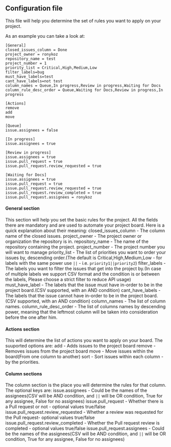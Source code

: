 ## Configuration file

This file will help you determine the set of rules you want to apply on your project.

As an example you can take a look at:
```buildoutcfg
[General]
closed_issues_column = Done
project_owner = ronykoz
repository_name = test
project_number = 1
priority_list = Critical,High,Medium,Low
filter_labels=bug
must_have_labels=test
cant_have_labels=not test
column_names = Queue,In progress,Review in progress,Waiting for Docs
column_rule_desc_order = Queue,Waiting for Docs,Review in progress,In progress

[Actions]
remove
add
move

[Queue]
issue.assignees = false

[In progress]
issue.assignees = true

[Review in progress]
issue.assignees = true
issue.pull_request = true
issue.pull_request.review_requested = true

[Waiting for Docs]
issue.assignees = true
issue.pull_request = true
issue.pull_request.review_requested = true
issue.pull_request.review_completed = true
issue.pull_request.assignees = ronykoz

```

#### General section
This section will help you set the basic rules for the project. All the fields there are mandatory and are used to automate your project board.
Here is a quick explanation about their meaning:
closed_issues_column - The column name of the closed issues.
project_owner - The project owner or organization the repository is in.
repository_name - The name of the repository containing the project.
project_number - The project number you will want to manage
priority_list - The list of priorities you want to order your issues by, descending order.(The default is Critical,High,Medium,Low - for labels with the same power use `||` - i.e. `priority1||priority2`)
filter_labels - The labels you want to filter the issues that get into the project by.(In case of multiple labels we support CSV format and the condition is or between the labels, Please choose a strict filter to reduce API usage)
must_have_label - The labels that the issue must have in-order to be in the project board.(CSV supported, with an AND condition)
cant_have_labels - The labels that the issue cannot have in-order to be in the project board.(CSV supported, with an AND condition)
column_names - The list of column names.
column_rule_desc_order - The list of columns names by descending power, meaning that the leftmost column will be taken into consideration before the one after him.


#### Actions section
This will determine the list of actions you want to apply on your board.
The suuported options are:
add - Adds issues to the project board
remove - Removes issues from the project board
move - Move issues within the board(From one column to another)
sort - Sort issues within each column - by the priorities.

#### Column sections
The column section is the place you will determine the rules for that column. The optional keys are:
issue.assignees - Could be the names of the assignees(CSV will be AND condition, and `||` will be OR condition, True for any assignee, False for no assignees)
issue.pull_request - Whether there is a Pull request or not - optional values true/false
issue.pull_request.review_requested - Whether a review was requested for the Pull request- optional values true/false
issue.pull_request.review_completed - Whether the Pull request review is completed - optional values true/false
issue.pull_request.assignees - Could be the names of the assignees(CSV will be AND condition, and `||` will be OR condition, True for any assignee, False for no assignees)
